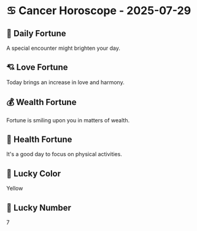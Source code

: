 # ♋ Cancer Horoscope - 2025-07-29

## 🎯 Daily Fortune

A special encounter might brighten your day.

## 💘 Love Fortune

Today brings an increase in love and harmony.

## 💰 Wealth Fortune

Fortune is smiling upon you in matters of wealth.

## 🌱 Health Fortune

It's a good day to focus on physical activities.

## 🎨 Lucky Color

Yellow

## 🔢 Lucky Number

7
